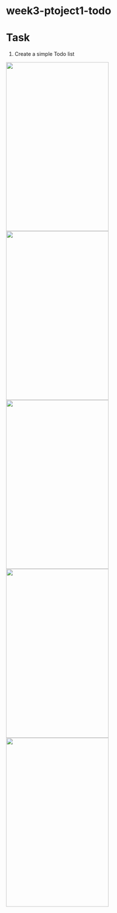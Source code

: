 # week3-ptoject1-todo



# Task 
1. Create a simple Todo list 


<img src="https://user-images.githubusercontent.com/44459664/137014415-3f788db4-9d9f-4517-9fd0-3366ac24996c.png" width="280" height="460"/>  <img src="https://user-images.githubusercontent.com/44459664/137014599-b662aa26-1a2f-48d0-8e8d-c226d77af645.png" width="280" height="460"/>  <img src="https://user-images.githubusercontent.com/44459664/137014946-c57d73f3-4c86-41de-9cbb-5a6a36d18e65.png" width="280" height="460"/>  <img src="https://user-images.githubusercontent.com/44459664/137015071-ab313fe9-9d10-4522-badd-5df87f451b34.png" width="280" height="460"/>   <img src="https://user-images.githubusercontent.com/44459664/137015147-01bca429-3712-4e4e-81e9-1d183035be2c.png" width="280" height="460"/> 






